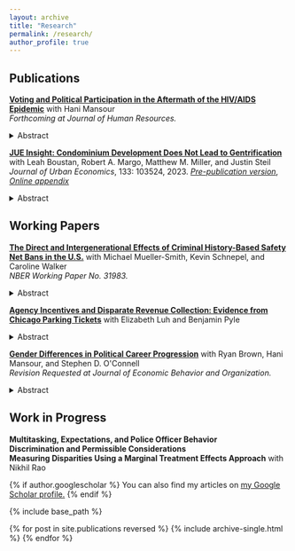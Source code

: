```yaml
---
layout: archive
title: "Research"
permalink: /research/
author_profile: true
---
```

## Publications

**[Voting and Political Participation in the Aftermath of the HIV/AIDS Epidemic](https://jmreeves.github.io/files/AIDSMortalityAndVoting.pdf)** with Hani Mansour
<br/>*Forthcoming at Journal of Human Resources.*
<details>
  <summary>Abstract</summary>
This study examines the effect of the HIV/AIDS epidemic and the public health response to it on political behaviors. Using data on elections to the U.S. House of Representatives and leveraging cross-district variation in HIV/AIDS mortality during the period 1983-1987, we find that, beginning with the early 1990s, exposure to HIV/AIDS mortality increased the vote share, voter turnout, and contributions made to Democratic candidates. The increased support for Democrats is larger in competitive districts. The results are consistent with HIV/AIDS mortality impacting cultural attitudes and leading to broader and persistent changes in voting patterns and political participation.
 </details>

**[JUE Insight: Condominium Development Does Not Lead to Gentrification](https://www.sciencedirect.com/science/article/pii/S0094119022001000)** with Leah Boustan, Robert A. Margo, Matthew M. Miller, and Justin Steil <br/>*Journal of Urban Economics*, 133: 103524, 2023. *[Pre-publication version](https://jmreeves.github.io/files/CondoGentrification.pdf)*, *[Online appendix](https://jmreeves.github.io/files/CondoGentrification_OnlineAppendix.pdf)*
<details>
  <summary>Abstract</summary>
Many politicians and voters believe that condominium development hastens gentrification. Indeed, there is a strong positive correlation between the presence of condos in a neighborhood and resident socio-economic status. We leverage the introduction of municipal regulations to study the causal effect of condo conversions on neighborhood attributes. Cities that restricted condo conversions experience a persistent decline in the condo share of the housing stock, relative to their neighboring suburbs and compared to metropolitan areas without such restrictions, even at city/suburb borders. Yet, areas with a higher condo share due to local regulations do not have residents with higher income or education levels.
</details>


## Working Papers
**[The Direct and Intergenerational Effects of Criminal History-Based Safety Net Bans in the U.S.](https://jmreeves.github.io/files/SafetyNetBans.pdf)** with Michael Mueller-Smith, Kevin Schnepel, and Caroline Walker
<br/>*NBER Working Paper No. 31983.*
<details>
  <summary>Abstract</summary>
We study the lifetime banning, as introduced by United States Public Law 104-193, of individuals convicted of felony drug offenses after August 22, 1996 from ever receiving future SNAP benefits. Using a regression discontinuity design that leverages CJARS criminal history records with federal administrative and survey data, we estimate the causal impact of safety net assistance bans, finding significant reductions in SNAP benefit take-up, which creates unintentional spillovers to spouses and children and persist long after ban revocations occurred. While we observe limited changes to other adult outcomes, children’s cognitive and educational outcomes worsen, especially those impacted at young ages.
</details>


**[Agency Incentives and Disparate Revenue Collection: Evidence from Chicago Parking Tickets](https://jmreeves.github.io/files/AgencyIncentivesRevenue.pdf)** with Elizabeth Luh and Benjamin Pyle
<details>
  <summary>Abstract</summary>
We examine enforcement patterns in administering parking tickets for failure to purchase vehicle registration, colloquially known as the sticker fine, across ticketing agencies in Chicago. Leveraging a sharp 2012 sticker fine increase in an event-study framework, we find that Chicago police increased their enforcement of sticker non-compliance across Black relative to non-Black neighborhoods, but find no disparate response in the ticketing behavior of other parking enforcement agents. This significant disparity in ticketing by police officers is not driven by changes in compliance or differences in neighborhood characteristics, but rather differential enforcement. We present suggestive evidence of differences in officer incentives and marginal parking enforcement costs as key mechanisms. An officer-specific decomposition provides evidence that disparate enforcement is not concentrated among a small handful of officers, but is instead a broader departmental phenomenon. We link this disparate enforcement to a widening of the financial instability gap across neighborhoods, including increased rates of ticket non-payment and bankruptcy filings.
</details>


**[Gender Differences in Political Career Progression](https://jmreeves.github.io/files/CareerPathGenderGap.pdf)** with Ryan Brown, Hani Mansour, and Stephen D. O'Connell
<br/>*Revision Requested at Journal of Economic Behavior and Organization.*
<details>
 <summary>Abstract</summary>
This paper quantifies the gender gap in the returns to electoral success on the career progression of novice U.S. state legislators. Winning a state legislature race increases the probability that female state legislators compete for and win a higher-level seat by more than 150% compared to male winners. We provide evidence that these larger returns to winning a state legislative election are consistent with voters or party elites updating their beliefs about female candidates. Specifically, we find that female, but not male, state legislators are more likely to progress up the political hierarchy when working in full-time state legislatures, when representing a larger constituency, when working in a cohort with fewer men, and when serving in districts with limited prior exposure to female candidates. These results have important policy implications for how to promote women in politics in order to increase the share of female politicians in leadership positions.
</details>


## Work in Progress
**Multitasking, Expectations, and Police Officer Behavior**
 <br/>
**Discrimination and Permissible Considerations**
  <br/>
**Measuring Disparities Using a Marginal Treatment Effects Approach** with Nikhil Rao  

  

  



{% if author.googlescholar %}
  You can also find my articles on <u><a href="{{author.googlescholar}}">my Google Scholar profile</a>.</u>
{% endif %}

{% include base_path %}

{% for post in site.publications reversed %}
  {% include archive-single.html %}
{% endfor %}
